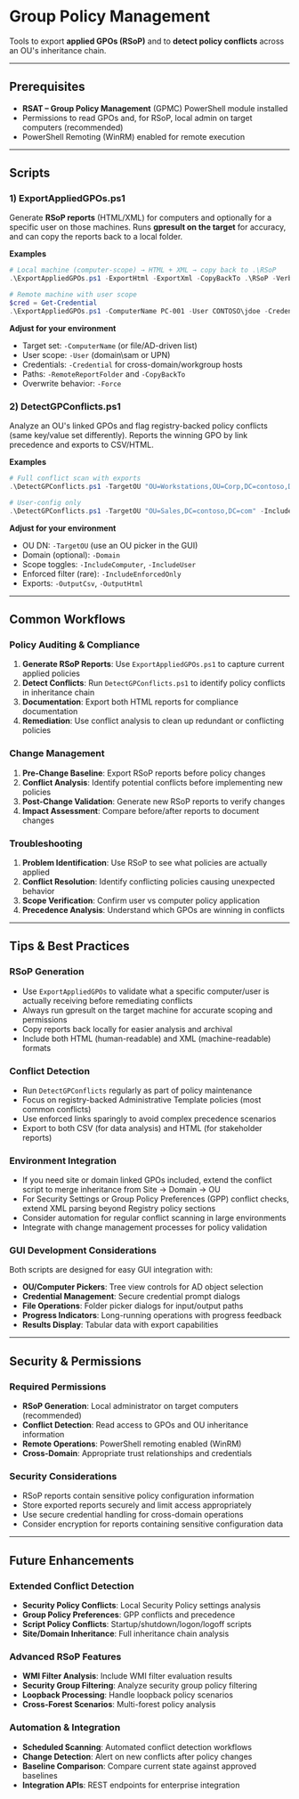 # Group Policy Management

Tools to export **applied GPOs (RSoP)** and to **detect policy conflicts** across an OU's inheritance chain.

---

## Prerequisites
- **RSAT – Group Policy Management** (GPMC) PowerShell module installed
- Permissions to read GPOs and, for RSoP, local admin on target computers (recommended)
- PowerShell Remoting (WinRM) enabled for remote execution

---

## Scripts

### 1) ExportAppliedGPOs.ps1
Generate **RSoP reports** (HTML/XML) for computers and optionally for a specific user on those machines. Runs **gpresult on the target** for accuracy, and can copy the reports back to a local folder.

**Examples**
```powershell
# Local machine (computer-scope) → HTML + XML → copy back to .\RSoP
.\ExportAppliedGPOs.ps1 -ExportHtml -ExportXml -CopyBackTo .\RSoP -Verbose

# Remote machine with user scope
$cred = Get-Credential
.\ExportAppliedGPOs.ps1 -ComputerName PC-001 -User CONTOSO\jdoe -Credential $cred -ExportHtml -CopyBackTo .\RSoP -Verbose
```

**Adjust for your environment**
- Target set: `-ComputerName` (or file/AD-driven list)
- User scope: `-User` (domain\sam or UPN)
- Credentials: `-Credential` for cross-domain/workgroup hosts
- Paths: `-RemoteReportFolder` and `-CopyBackTo`
- Overwrite behavior: `-Force`

### 2) DetectGPConflicts.ps1
Analyze an OU's linked GPOs and flag registry-backed policy conflicts (same key/value set differently). Reports the winning GPO by link precedence and exports to CSV/HTML.

**Examples**
```powershell
# Full conflict scan with exports
.\DetectGPConflicts.ps1 -TargetOU "OU=Workstations,OU=Corp,DC=contoso,DC=com" -OutputCsv .\gpo_conflicts.csv -OutputHtml .\gpo_conflicts.html -Verbose

# User-config only
.\DetectGPConflicts.ps1 -TargetOU "OU=Sales,DC=contoso,DC=com" -IncludeComputer:$false -IncludeUser:$true -Verbose
```

**Adjust for your environment**
- OU DN: `-TargetOU` (use an OU picker in the GUI)
- Domain (optional): `-Domain`
- Scope toggles: `-IncludeComputer`, `-IncludeUser`
- Enforced filter (rare): `-IncludeEnforcedOnly`
- Exports: `-OutputCsv`, `-OutputHtml`

---

## Common Workflows

### Policy Auditing & Compliance
1. **Generate RSoP Reports**: Use `ExportAppliedGPOs.ps1` to capture current applied policies
2. **Detect Conflicts**: Run `DetectGPConflicts.ps1` to identify policy conflicts in inheritance chain
3. **Documentation**: Export both HTML reports for compliance documentation
4. **Remediation**: Use conflict analysis to clean up redundant or conflicting policies

### Change Management
1. **Pre-Change Baseline**: Export RSoP reports before policy changes
2. **Conflict Analysis**: Identify potential conflicts before implementing new policies
3. **Post-Change Validation**: Generate new RSoP reports to verify changes
4. **Impact Assessment**: Compare before/after reports to document changes

### Troubleshooting
1. **Problem Identification**: Use RSoP to see what policies are actually applied
2. **Conflict Resolution**: Identify conflicting policies causing unexpected behavior
3. **Scope Verification**: Confirm user vs computer policy application
4. **Precedence Analysis**: Understand which GPOs are winning in conflicts

---

## Tips & Best Practices

### RSoP Generation
- Use `ExportAppliedGPOs` to validate what a specific computer/user is actually receiving before remediating conflicts
- Always run gpresult on the target machine for accurate scoping and permissions
- Copy reports back locally for easier analysis and archival
- Include both HTML (human-readable) and XML (machine-readable) formats

### Conflict Detection
- Run `DetectGPConflicts` regularly as part of policy maintenance
- Focus on registry-backed Administrative Template policies (most common conflicts)
- Use enforced links sparingly to avoid complex precedence scenarios
- Export to both CSV (for data analysis) and HTML (for stakeholder reports)

### Environment Integration
- If you need site or domain linked GPOs included, extend the conflict script to merge inheritance from Site → Domain → OU
- For Security Settings or Group Policy Preferences (GPP) conflict checks, extend XML parsing beyond Registry policy sections
- Consider automation for regular conflict scanning in large environments
- Integrate with change management processes for policy validation

### GUI Development Considerations
Both scripts are designed for easy GUI integration with:
- **OU/Computer Pickers**: Tree view controls for AD object selection
- **Credential Management**: Secure credential prompt dialogs
- **File Operations**: Folder picker dialogs for input/output paths
- **Progress Indicators**: Long-running operations with progress feedback
- **Results Display**: Tabular data with export capabilities

---

## Security & Permissions

### Required Permissions
- **RSoP Generation**: Local administrator on target computers (recommended)
- **Conflict Detection**: Read access to GPOs and OU inheritance information
- **Remote Operations**: PowerShell remoting enabled (WinRM)
- **Cross-Domain**: Appropriate trust relationships and credentials

### Security Considerations
- RSoP reports contain sensitive policy configuration information
- Store exported reports securely and limit access appropriately
- Use secure credential handling for cross-domain operations
- Consider encryption for reports containing sensitive configuration data

---

## Future Enhancements

### Extended Conflict Detection
- **Security Policy Conflicts**: Local Security Policy settings analysis
- **Group Policy Preferences**: GPP conflicts and precedence
- **Script Policy Conflicts**: Startup/shutdown/logon/logoff scripts
- **Site/Domain Inheritance**: Full inheritance chain analysis

### Advanced RSoP Features
- **WMI Filter Analysis**: Include WMI filter evaluation results
- **Security Group Filtering**: Analyze security group policy filtering
- **Loopback Processing**: Handle loopback policy scenarios
- **Cross-Forest Scenarios**: Multi-forest policy analysis

### Automation & Integration
- **Scheduled Scanning**: Automated conflict detection workflows
- **Change Detection**: Alert on new conflicts after policy changes
- **Baseline Comparison**: Compare current state against approved baselines
- **Integration APIs**: REST endpoints for enterprise integration